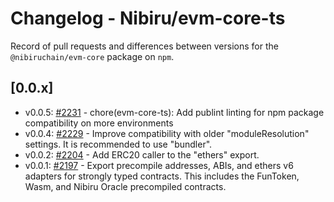 # Changelog - Nibiru/evm-core-ts 

Record of pull requests and differences between versions for
the `@nibiruchain/evm-core` package on `npm`.

## [0.0.x]

- v0.0.5: [#2231](https://github.com/NibiruChain/nibiru/pull/2231) - chore(evm-core-ts): Add publint linting for npm package compatibility on more environments
- v0.0.4: [#2229](https://github.com/NibiruChain/nibiru/pull/2229) - Improve compatibility with older "moduleResolution" settings. It is recommended to use "bundler".
- v0.0.2: [#2204](https://github.com/NibiruChain/nibiru/pull/2204) - Add ERC20
caller to the "ethers" export.
- v0.0.1: [#2197](https://github.com/NibiruChain/nibiru/pull/2197) - Export
precompile addresses, ABIs, and ethers v6 adapters for strongly typed contracts.
This includes the FunToken, Wasm, and Nibiru Oracle precompiled contracts.
